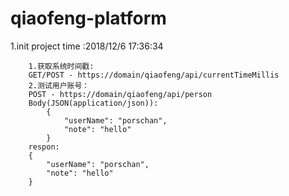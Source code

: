 # qiaofeng-platform

1.init project time :2018/12/6 17:36:34 

```
	1.获取系统时间戳:
	GET/POST - https://domain/qiaofeng/api/currentTimeMillis
	2.测试用户账号：
	POST - https://domain/qiaofeng/api/person
	Body(JSON(application/json)):
		{
		    "userName": "porschan",
		    "note": "hello"
		}
	respon:
	{
	    "userName": "porschan",
	    "note": "hello"
	}
```
